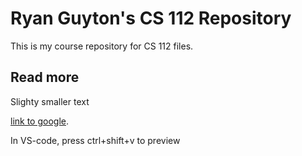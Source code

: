 # Ryan Guyton's CS 112 Repository
This is my course repository for CS 112 files.

## Read more
Slighty smaller text

[link to google](https://google.com).

In VS-code, press ctrl+shift+v to preview
